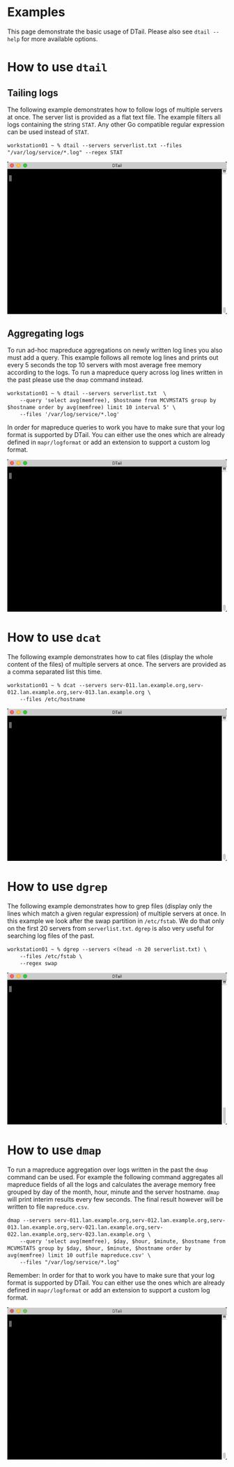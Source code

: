 Examples
========

This page demonstrate the basic usage of DTail. Please also see ``dtail --help`` for more available options.

# How to use ``dtail``

## Tailing logs

The following example demonstrates how to follow logs of multiple servers at once. The server list is provided as a flat text file. The example filters all logs containing the string ``STAT``. Any other Go compatible regular expression can be used instead of ``STAT``.

```shell
workstation01 ~ % dtail --servers serverlist.txt --files "/var/log/service/*.log" --regex STAT
```

![dtail](dtail.gif "Tail example")

## Aggregating logs

To run ad-hoc mapreduce aggregations on newly written log lines you also must add a query. This example follows all remote log lines and prints out every 5 seconds the top 10 servers with most average free memory according to the logs. To run a mapreduce query across log lines written in the past please use the ``dmap`` command instead.

```shell
workstation01 ~ % dtail --servers serverlist.txt  \
    --query 'select avg(memfree), $hostname from MCVMSTATS group by $hostname order by avg(memfree) limit 10 interval 5' \
    --files '/var/log/service/*.log'
```

In order for mapreduce queries to work you have to make sure that your log format is supported by DTail. You can either use the ones which are already defined in ``mapr/logformat`` or add an extension to support a custom log format.

![dtail-map](dtail-map.gif "Tail mapreduce example")

# How to use ``dcat``

The following example demonstrates how to cat files (display the whole content of the files) of multiple servers at once. The servers are provided as a comma separated list this time.

```shell
workstation01 ~ % dcat --servers serv-011.lan.example.org,serv-012.lan.example.org,serv-013.lan.example.org \
    --files /etc/hostname
```

![dcat](dcat.gif "Cat example")

# How to use ``dgrep``

The following example demonstrates how to grep files (display only the lines which match a given regular expression) of multiple servers at once. In this example we look after the swap partition in ``/etc/fstab``. We do that only on the first 20 servers from ``serverlist.txt``. ``dgrep`` is also very useful for searching log files of the past.

```shell
workstation01 ~ % dgrep --servers <(head -n 20 serverlist.txt) \
    --files /etc/fstab \
    --regex swap
```

![dgrep](dgrep.gif "Grep example")

# How to use ``dmap``

To run a mapreduce aggregation over logs written in the past the ``dmap`` command can be used. For example the following command aggregates all mapreduce fields of all the logs and calculates the average memory free grouped by day of the month, hour, minute and the server hostname. ``dmap`` will print interim results every few seconds. The final result however will be written to file ``mapreduce.csv``.

```shell
dmap --servers serv-011.lan.example.org,serv-012.lan.example.org,serv-013.lan.example.org,serv-021.lan.example.org,serv-022.lan.example.org,serv-023.lan.example.org \
    --query 'select avg(memfree), $day, $hour, $minute, $hostname from MCVMSTATS group by $day, $hour, $minute, $hostname order by avg(memfree) limit 10 outfile mapreduce.csv' \
    --files "/var/log/service/*.log"
```

Remember: In order for that to work you have to make sure that your log format is supported by DTail. You can either use the ones which are already defined in ``mapr/logformat`` or add an extension to support a custom log format.

![dmap](dmap.gif "DMap example")
